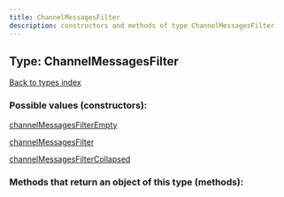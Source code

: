 ```yaml
---
title: ChannelMessagesFilter
description: constructors and methods of type ChannelMessagesFilter
---
```

## Type: ChannelMessagesFilter  
[Back to types index](index.md)



### Possible values (constructors):

[channelMessagesFilterEmpty](../constructors/channelMessagesFilterEmpty.md)  

[channelMessagesFilter](../constructors/channelMessagesFilter.md)  

[channelMessagesFilterCollapsed](../constructors/channelMessagesFilterCollapsed.md)  



### Methods that return an object of this type (methods):



